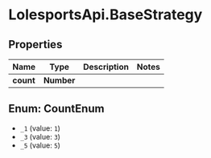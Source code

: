 # LolesportsApi.BaseStrategy

## Properties
Name | Type | Description | Notes
------------ | ------------- | ------------- | -------------
**count** | **Number** |  | 

<a name="CountEnum"></a>
## Enum: CountEnum

* `_1` (value: `1`)
* `_3` (value: `3`)
* `_5` (value: `5`)

